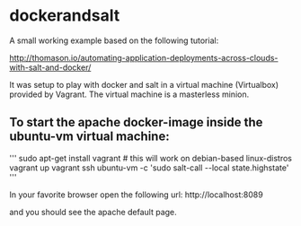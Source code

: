 dockerandsalt
=============

A small working example based on the following tutorial:

http://thomason.io/automating-application-deployments-across-clouds-with-salt-and-docker/

It was setup to play with docker and salt in a virtual machine (Virtualbox) provided by Vagrant. The virtual machine 
is a masterless minion.

To start the apache docker-image inside the ubuntu-vm virtual machine:
--------------
'''
sudo apt-get install vagrant # this will work on debian-based linux-distros
vagrant up
vagrant ssh ubuntu-vm -c 'sudo salt-call --local state.highstate'
'''

In your favorite browser open the following url:
http://localhost:8089

and you should see the apache default page.